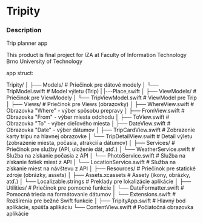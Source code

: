 # Tripity
### Description
Trip planner app

This product is final project for IZA at Faculty of Information Technology Brno University of Technology

app struct:

Tripity/
│
├── Models/                  # Priečinok pre dátové modely
│   └── TripModel.swift       # Model výletu (Trip)
|   |---Place,swift
│
├── ViewModels/              # Priečinok pre ViewModely
│   └── TripViewModel.swift  # ViewModel pre Trip
│
├── Views/                   # Priečinok pre Views (obrazovky)
│   ├── WhereView.swift       # Obrazovka "Where" - výber spôsobu prepravy
│   ├── FromView.swift        # Obrazovka "From" - výber miesta odchodu
│   ├── ToView.swift          # Obrazovka "To" - výber cieľového miesta
│   ├── DateView.swift        # Obrazovka "Date" - výber dátumov
│   ├── TripCardView.swift    # Zobrazenie karty tripu na hlavnej obrazovke
│   └── TripDetailView.swift  # Detail výletu (zobrazenie miesta, počasia, atrakcií a dátumov)
│
├── Services/                # Priečinok pre služby (API, uloženie dát, atď.)
│   └── WeatherService.swift  # Služba na získanie počasia z API
│   └── PhotoService.swift    # Služba na získanie fotiek miest z API
│   └── LocationService.swift # Služba na získanie miest na návštevu z API
│
├── Resources/               # Priečinok pre statické zdroje (obrázky, assets)
│   ├── Assets.xcassets      # Assety (ikony, obrázky, atď.)
│   └── Localizable.strings  # Preklady pre lokalizácie aplikácie
│
├── Utilities/               # Priečinok pre pomocné funkcie
│   └── DateFormatter.swift  # Pomocná trieda na formátovanie dátumov
│   └── Extensions.swift     # Rozšírenia pre bežné Swift funkcie
│
├── TripityApp.swift         # Hlavný bod aplikácie, spúšťa aplikáciu
└── ContentView.swift        # Počiatočná obrazovka aplikácie

